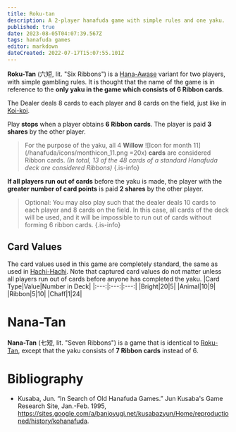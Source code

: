 ```yaml
---
title: Roku-tan
description: A 2-player hanafuda game with simple rules and one yaku.
published: true
date: 2023-08-05T04:07:39.567Z
tags: hanafuda games
editor: markdown
dateCreated: 2022-07-17T15:07:55.101Z
---
```


**Roku-Tan** (六短, lit. "Six Ribbons") is a [Hana-Awase](/en/hanafuda/games/hana-awase) variant for two players, with simple gambling rules. It is thought that the name of the game is in reference to the **only yaku in the game which consists of 6 Ribbon cards**.

The Dealer deals 8 cards to each player and 8 cards on the field, just like in [Koi-koi](/en/hanafuda/games/koi-koi). 

Play **stops** when a player obtains **6 Ribbon cards**. The player is paid **3 shares** by the other player.

> For the purpose of the yaku, all 4 **Willow** ![Icon for month 11](/hanafuda/icons/monthicon_11.png =20x) **cards** are considered Ribbon cards. *(In total, 13 of the 48 cards of a standard Hanafuda deck are considered Ribbons)*
{.is-info}

**If all players run out of cards** before the yaku is made, the player with the **greater number of card points** is paid **2 shares** by the other player. 

> Optional: You may also play such that the dealer deals 10 cards to each player and 8 cards on the field. In this case, all cards of the deck will be used, and it will be impossible to run out of cards without forming 6 ribbon cards.
{.is-info}

## Card Values
The card values used in this game are completely standard, the same as used in [Hachi-Hachi](/en/hanafuda/games/hachi-hachi). Note that captured card values do not matter unless all players run out of cards before anyone has completed the yaku.
|Card Type|Value|Number in Deck|
|:---:|:---:|:---:|
|Bright|20|5|
|Animal|10|9|
|Ribbon|5|10|
|Chaff|1|24|
# Nana-Tan
**Nana-Tan** (七短, lit. "Seven Ribbons") is a game that is identical to [Roku-Tan](/en/hanafuda/games/roku-tan), except that the yaku consists of **7 Ribbon cards** instead of 6.

# Bibliography
- Kusaba, Jun. “In Search of Old Hanafuda Games.” Jun Kusaba's Game Research Site, Jan.-Feb. 1995, https://sites.google.com/a/banjoyugi.net/kusabazyun/Home/reproductioned/history/kohanafuda.